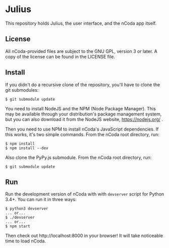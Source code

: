 Julius
====

This repository holds Julius, the user interface, and the nCoda app itself.

License
-------

All nCoda-provided files are subject to the GNU GPL, version 3 or later. A copy of the license can
be found in the LICENSE file.

Install
-------

If you didn't do a recursive clone of the repository, you'll have to clone the git submodules:

    $ git submodule update

You need to install NodeJS and the NPM (Node Package Manager). This may be available through your
distribution's package management system, but you can also download it from the NodeJS website,
https://nodejs.org/ .

Then you need to use NPM to install nCoda's JavaScript dependencies. If this works, it's two simple
commands. From the nCoda root directory, run:

    $ npm install
    $ npm install --dev

Also clone the PyPy.js submodule. From the nCoda root directory, run:

    $ git submodule update

Run
---

Run the development version of nCoda with with ``devserver`` script for Python 3.4+. You can run it
in three ways:

    $ python3 devserver
    ... or...
    $ ./devserver
    ... or...
    $ npm start

Then check out http://localhost:8000 in your browser! It will take noticeable time to load nCoda.
